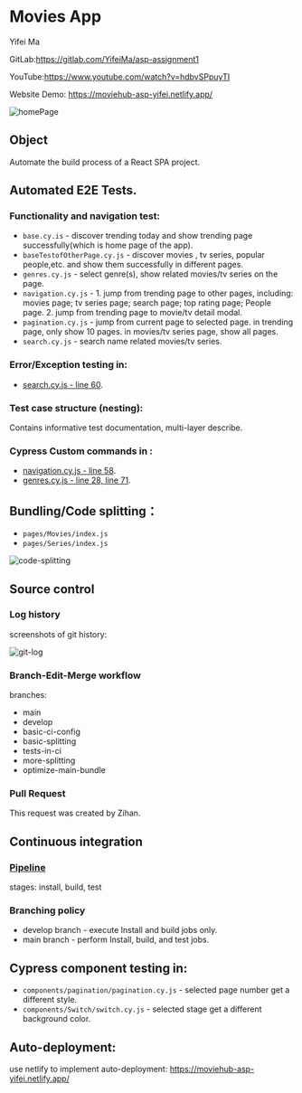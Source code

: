 # Movies App
Yifei Ma

GitLab:https://gitlab.com/YifeiMa/asp-assignment1

YouTube:https://www.youtube.com/watch?v=hdbvSPpuyTI

Website Demo: https://moviehub-asp-yifei.netlify.app/

![homePage](https://gitlab.com/YifeiMa/asp-assignment1/-/blob/main/pic/homePage.jpg?raw=true)
## Object
Automate the build process of a React SPA project.

## Automated E2E Tests.
### Functionality and navigation test:
+ `base.cy.is` - discover trending today and show trending page successfully(which is home page of the app).
+ `baseTestofOtherPage.cy.js` - discover movies , tv series, popular people,etc. and show them successfully in different pages.
+ `genres.cy.js` - select genre(s), show related movies/tv series on the page.
+ `navigation.cy.js` - 1. jump from trending page to other pages, including: movies page; tv series page; search page; top rating page; People page. 2. jump from trending page to movie/tv detail modal.
+ `pagination.cy.js` - jump from current page to selected page. in trending page, only show 10 pages. in movies/tv series page, show all pages.
+ `search.cy.js` - search name related movies/tv series.

### Error/Exception testing in:
+ [search.cy.js - line 60](https://gitlab.com/YifeiMa/asp-assignment1/-/blob/main/cypress/e2e/search.cy.js).
### Test case structure (nesting):
Contains informative test documentation, multi-layer describe.
### Cypress Custom commands in :
+ [navigation.cy.js - line 58](https://gitlab.com/YifeiMa/asp-assignment1/-/blob/main/cypress/e2e/navigation.cy.js).
+ [genres.cy.js - line 28, line 71](https://gitlab.com/YifeiMa/asp-assignment1/-/blob/main/cypress/e2e/genres.cy.js).

## Bundling/Code splitting：
+ `pages/Movies/index.js`
+ `pages/Series/index.js`

![code-splitting](https://gitlab.com/YifeiMa/asp-assignment1/-/blob/main/pic/codeSplitting.jpg?raw=true)

## Source control
### Log history
screenshots of git history:

![git-log](https://gitlab.com/YifeiMa/asp-assignment1/-/blob/main/pic/gitLog.jpg?raw=true)
### Branch-Edit-Merge workflow
branches:
- main
- develop
- basic-ci-config
- basic-splitting
- tests-in-ci
- more-splitting
- optimize-main-bundle
### Pull Request
This request was created by Zihan.

## Continuous integration
### [Pipeline](https://gitlab.com/YifeiMa/asp-assignment1/-/blob/main/.gitlab-ci.yml)
stages: install, build, test
### Branching policy
- develop branch - execute Install and build jobs only.
- main branch - perform Install, build, and test jobs.
## Cypress component testing in:
+ `components/pagination/pagination.cy.js` - selected page number get a different style.
+ `components/Switch/switch.cy.js` - selected stage get a different background color.

## Auto-deployment:
use netlify to implement auto-deployment:
https://moviehub-asp-yifei.netlify.app/